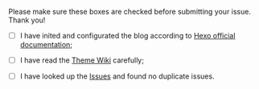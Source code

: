 Please make sure these boxes are checked before submitting your issue. Thank you!

- [ ] I have inited and configurated the blog according to [Hexo official documentation](https://hexo.io/);
- [ ] I have read the [Theme Wiki](https://github.com/ppoffice/hexo-theme-icarus/wiki) carefully;
- [ ] I have looked up the [Issues](https://github.com/ppoffice/hexo-theme-icarus/issues) and found no duplicate issues.


